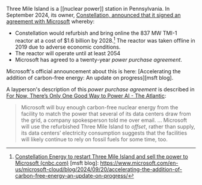 Three Mile Island is a [[nuclear power]] station in Pennsylvania. In September 2024, its owner, [Constellation, announced that it signed an agreement with Microsoft](https://www.constellationenergy.com/newsroom/2024/Constellation-to-Launch-Crane-Clean-Energy-Center-Restoring-Jobs-and-Carbon-Free-Power-to-The-Grid.html) whereby:

- Constellation would refurbish and bring online the 837 MW TMI-1 reactor at a cost of $1.6 billion by 2028.[^cnbc] The reactor was taken offline in 2019 due to adverse economic conditions.
- The reactor will operate until at least 2054
- Microsoft has agreed to a twenty-year _power purchase agreement_.

Microsoft's official announcement about this is here: [Accelerating the addition of carbon-free energy: An update on progress][msft blog].

A layperson's description of this _power purchase agreement_ is described in [For Now, There’s Only One Good Way to Power AI - The Atlantic](https://www.theatlantic.com/technology/archive/2024/09/ai-microsoft-nuclear-three-mile-island/679988/):

> Microsoft will buy enough carbon-free nuclear energy from the facility to match the power that several of its data centers draw from the grid, a company spokesperson told me over email.
> ...
> Microsoft will use the refurbished Three Mile Island to _offset_, rather than supply, its data centers’ electricity consumption suggests that the facilities will likely continue to rely on fossil fuels for some time, too.

[^pr]: [Constellation to Launch Crane Clean Energy Center, Restoring Jobs and Carbon-Free Power to The Grid (constellationenergy.com)](https://www.constellationenergy.com/newsroom/2024/Constellation-to-Launch-Crane-Clean-Energy-Center-Restoring-Jobs-and-Carbon-Free-Power-to-The-Grid.html)
[^cnbc]: [Constellation Energy to restart Three Mile Island and sell the power to Microsoft (cnbc.com)](https://www.cnbc.com/2024/09/20/constellation-energy-to-restart-three-mile-island-and-sell-the-power-to-microsoft.html?msockid=23bbdd21a02166402e27c929a1a567ce)
[msft blog]: https://www.microsoft.com/en-us/microsoft-cloud/blog/2024/09/20/accelerating-the-addition-of-carbon-free-energy-an-update-on-progress/
